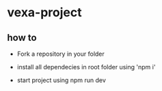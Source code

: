 # vexa-project



## how to

 * Fork a repository in your folder

 * install all dependecies in root folder using 'npm i'

 * start project using npm run dev
